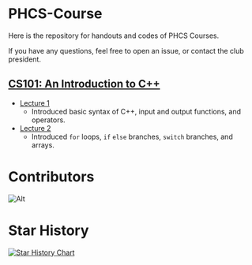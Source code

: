 # PHCS-Course
Here is the repository for handouts and codes of PHCS Courses.

If you have any questions, feel free to open an issue, or contact the club president.
## [CS101: An Introduction to C++](https://github.com/WilliamLi0623/PHCS-Course/tree/main/CS101)
- [Lecture 1](https://github.com/WilliamLi0623/PHCS-Course/tree/49bccce534ef7f41f1fdce88e249de82860bfb74/CS101/Lecture%201)
  - Introduced basic syntax of C++, input and output functions, and operators.
- [Lecture 2](https://github.com/WilliamLi0623/PHCS-Course/tree/49bccce534ef7f41f1fdce88e249de82860bfb74/CS101/Lecture%202)
  - Introduced `for` loops, `if` `else` branches, `switch` branches, and arrays.

# Contributors
![Alt](https://repobeats.axiom.co/api/embed/2fd2e2afd7790e71d9c9e8e52389ae6579bbcbbc.svg "Repobeats analytics image")
# Star History

<a href="https://star-history.com/#WilliamLi0623/PHCS-Course&Date">
  <picture>
    <source media="(prefers-color-scheme: dark)" srcset="https://api.star-history.com/svg?repos=WilliamLi0623/PHCS-Course&type=Date&theme=dark" />
    <source media="(prefers-color-scheme: light)" srcset="https://api.star-history.com/svg?repos=WilliamLi0623/PHCS-Course&type=Date" />
    <img alt="Star History Chart" src="https://api.star-history.com/svg?repos=WilliamLi0623/PHCS-Course&type=Date" />
  </picture>
</a>
